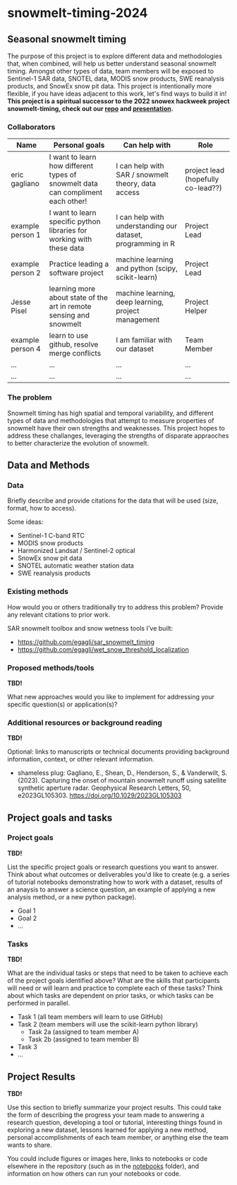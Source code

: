 # snowmelt-timing-2024

## Seasonal snowmelt timing

The purpose of this project is to explore different data and methodologies that, when combined, will help us better understand seasonal snowmelt timing. Amongst other types of data, team members will be exposed to Sentinel-1 SAR data, SNOTEL data, MODIS snow products, SWE reanalysis products, and SnowEx snow pit data. This project is intentionally more flexible, if you have ideas adjacent to this work, let's find ways to build it in! **This project is a spiritual successor to the 2022 snowex hackweek project snowmelt-timing, check out our [repo](https://github.com/snowex-hackweek/snowmelt-timing) and [presentation](https://docs.google.com/presentation/d/1czTH2q2nH_Lf7uoYkDXu03mFaJVkOE3GxtXRAFWuBhg/edit?usp=sharing).** 

### Collaborators

| Name | Personal goals | Can help with | Role |
| ------------- | ------------- | ------------- | ------------- |
| eric gagliano | I want to learn how different types of snowmelt data can compliment each other! | I can help with SAR / snowmelt theory, data access | project lead (hopefully co-lead??) |
| example person 1 | I want to learn specific python libraries for working with these data  | I can help with understanding our dataset, programming in R  | Project Lead |
| example person 2 | Practice leading a software project | machine learning and python (scipy, scikit-learn) | Project Lead |
| Jesse Pisel | learning more about state of the art in remote sensing and snowmelt | machine learning, deep learning, project management | Project Helper |
| example person 4 | learn to use github, resolve merge conflicts | I am familiar with our dataset | Team Member  |
| ... | ... | ... | ... |
| ... | ... | ... | ... |

### The problem

Snowmelt timing has high spatial and temporal variability, and different types of data and methodologies that attempt to measure properties of snowmelt have their own strengths and weaknesses. This project hopes to address these challanges, leveraging the strengths of disparate appraoches to better characterize the evolution of snowmelt.

## Data and Methods

### Data

Briefly describe and provide citations for the data that will be used (size, format, how to access).

Some ideas:
* Sentinel-1 C-band RTC
* MODIS snow products
* Harmonized Landsat / Sentinel-2 optical
* SnowEx snow pit data
* SNOTEL automatic weather station data
* SWE reanalysis products

### Existing methods

How would you or others traditionally try to address this problem? Provide any relevant citations to prior work.

SAR snowmelt toolbox and snow wetness tools I've built:
* https://github.com/egagli/sar_snowmelt_timing
* https://github.com/egagli/wet_snow_threshold_localization

### Proposed methods/tools

**TBD!**

What new approaches would you like to implement for addressing your specific question(s) or application(s)?

### Additional resources or background reading

**TBD!**

Optional: links to manuscripts or technical documents providing background information, context, or other relevant information.

* shameless plug: Gagliano, E., Shean, D., Henderson, S., & Vanderwilt, S. (2023). Capturing the onset of mountain snowmelt runoff using satellite synthetic aperture radar. Geophysical Research Letters, 50, e2023GL105303. https://doi.org/10.1029/2023GL105303

## Project goals and tasks

### Project goals

**TBD!**

List the specific project goals or research questions you want to answer. Think about what outcomes or deliverables you'd like to create (e.g. a series of tutorial notebooks demonstrating how to work with a dataset, results of an anaysis to answer a science question, an example of applying a new analysis method, or a new python package).

* Goal 1
* Goal 2
* ...

### Tasks

**TBD!**

What are the individual tasks or steps that need to be taken to achieve each of the project goals identified above? What are the skills that participants will need or will learn and practice to complete each of these tasks? Think about which tasks are dependent on prior tasks, or which tasks can be performed in parallel.

* Task 1 (all team members will learn to use GitHub)
* Task 2 (team members will use the scikit-learn python library)
  * Task 2a (assigned to team member A)
  * Task 2b (assigned to team member B)
* Task 3
* ...

## Project Results

**TBD!**

Use this section to briefly summarize your project results. This could take the form of describing the progress your team made to answering a research question, developing a tool or tutorial, interesting things found in exploring a new dataset, lessons learned for applying a new method, personal accomplishments of each team member, or anything else the team wants to share.

You could include figures or images here, links to notebooks or code elsewhere in the repository (such as in the [notebooks](notebooks/) folder), and information on how others can run your notebooks or code.
